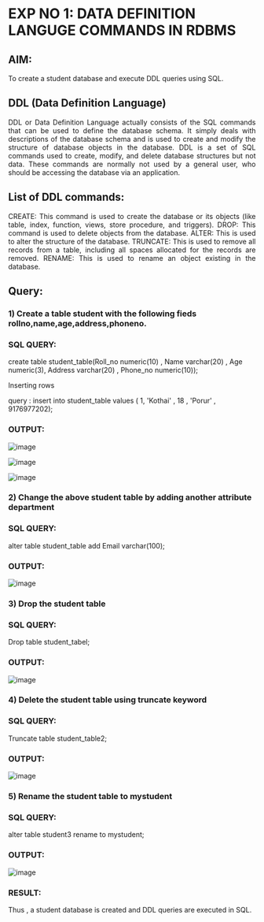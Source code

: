 # EXP NO 1: DATA DEFINITION LANGUGE COMMANDS IN RDBMS

## AIM:
To create a student database and execute DDL queries using SQL.


## DDL (Data Definition Language)
<div align="justify">
DDL or Data Definition Language actually consists of the SQL commands that can be used to define the database schema. It simply deals with descriptions of the database schema and is used to create and modify the structure of database objects in the database. DDL is a set of SQL commands used to create, modify, and delete database structures but not data. These commands are normally not used by a general user, who should be accessing the database via an application.
</div>
 
## List of DDL commands: 
<div align="justify">
CREATE: This command is used to create the database or its objects (like table, index, function, views, store procedure, and triggers).
DROP: This command is used to delete objects from the database.
ALTER: This is used to alter the structure of the database.
TRUNCATE: This is used to remove all records from a table, including all spaces allocated for the records are removed.
RENAME: This is used to rename an object existing in the database.
</div>

## Query:
### 1) Create a table student with the following fieds rollno,name,age,address,phoneno.

### SQL QUERY: 
create table student_table(Roll_no numeric(10) , Name varchar(20) , Age numeric(3), Address varchar(20) , Phone_no numeric(10));

Inserting rows 

query : insert into student_table values ( 1, 'Kothai' , 18 , 'Porur' , 9176977202);

### OUTPUT:
![image](https://github.com/KothaiKumar/G2_DBMS/assets/121215739/7b63cb2e-de07-4117-95db-b1524892b19b)

![image](https://github.com/KothaiKumar/G2_DBMS/assets/121215739/97d92fa5-e61c-4d8e-8f22-f0d18c94490a)

![image](https://github.com/KothaiKumar/G2_DBMS/assets/121215739/bb2d1fed-4072-46e9-8efc-ff1941c4e501)

### 2) Change the above student table by adding another attribute department

### SQL QUERY: 
alter table student_table 
add Email varchar(100);

### OUTPUT:
![image](https://github.com/KothaiKumar/G2_DBMS/assets/121215739/972f6cf4-62bb-491f-b159-8e1680cb882f)


### 3) Drop the student table
 
### SQL QUERY: 
Drop table student_tabel;

### OUTPUT:
![image](https://github.com/KothaiKumar/G2_DBMS/assets/121215739/078d4170-b7a9-45fa-874b-c950f8dea9ec)


### 4) Delete the student table using truncate keyword

### SQL QUERY: 
Truncate table student_table2;

### OUTPUT:
![image](https://github.com/KothaiKumar/G2_DBMS/assets/121215739/e1a3853e-8769-44c8-95c8-d3825398ec06)



### 5) Rename the student table to mystudent

### SQL QUERY: 
alter table student3
rename to mystudent;

### OUTPUT:
![image](https://github.com/KothaiKumar/G2_DBMS/assets/121215739/767b16f4-b9e6-44e9-b9e9-9cdb5ca2af03)

### RESULT:
Thus , a student database is created and DDL queries are executed in SQL.

